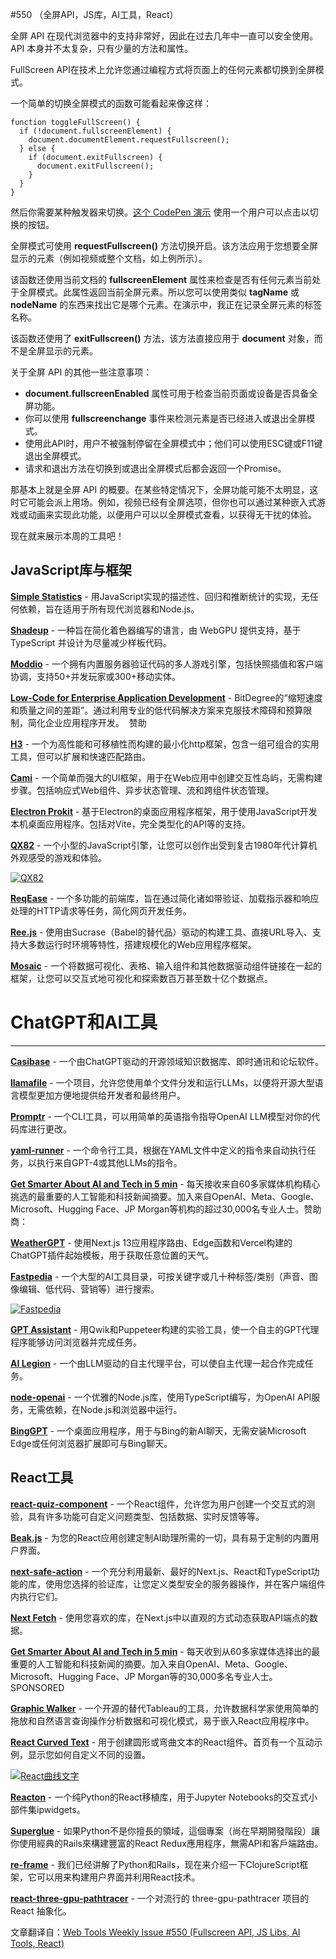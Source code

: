 

#550 （全屏API，JS库，AI工具，React）



全屏 API 在现代浏览器中的支持非常好，因此在过去几年中一直可以安全使用。API 本身并不太复杂，只有少量的方法和属性。

FullScreen API在技术上允许您通过编程方式将页面上的任何元素都切换到全屏模式。

一个简单的切换全屏模式的函数可能看起来像这样：

```
function toggleFullScreen() {  
  if (!document.fullscreenElement) {  
    document.documentElement.requestFullscreen();  
  } else {  
    if (document.exitFullscreen) {  
      document.exitFullscreen();  
    }  
  }  
}
```

然后你需要某种触发器来切换。[这个 CodePen 演示](https://codepen.io/impressivewebs/pen/wvOmzbK?editors=0011) 使用一个用户可以点击以切换的按钮。

全屏模式可使用 **requestFullscreen()** 方法切换开启。该方法应用于您想要全屏显示的元素（例如视频或整个文档，如上例所示）。

该函数还使用当前文档的 **fullscreenElement** 属性来检查是否有任何元素当前处于全屏模式。此属性返回当前全屏元素。所以您可以使用类似 **tagName** 或 **nodeName** 的东西来找出它是哪个元素。在演示中，我正在记录全屏元素的标签名称。

该函数还使用了 **exitFullscreen()** 方法，该方法直接应用于 **document** 对象，而不是全屏显示的元素。

关于全屏 API 的其他一些注意事项：

*   **document.full­screenEnabled** 属性可用于检查当前页面或设备是否具备全屏功能。
* 你可以使用 **fullscreenchange** 事件来检测元素是否已经进入或退出全屏模式。
*   使用此API时，用户不被强制停留在全屏模式中；他们可以使用ESC键或F11键退出全屏模式。
* 请求和退出方法在切换到或退出全屏模式后都会返回一个Promise。

那基本上就是全屏 API 的概要。在某些特定情况下，全屏功能可能不太明显，这时它可能会派上用场。例如，视频已经有全屏选项，但你也可以通过某种嵌入式游戏或动画来实现此功能，以便用户可以以全屏模式查看，以获得无干扰的体验。

现在就来展示本周的工具吧！


JavaScript库与框架
---------------------------------

[**Simple Statistics**](https://github.com/simple-statistics/simple-statistics)  - 用JavaScript实现的描述性、回归和推断统计的实现，无任何依赖，旨在适用于所有现代浏览器和Node.js。

[**Shadeup**](https://shadeup.dev/)  - 一种旨在简化着色器编写的语言，由 WebGPU 提供支持，基于 TypeScript 并设计为尽量减少样板代码。

[**Moddio**](https://github.com/moddio/moddio2)  - 一个拥有内置服务器验证代码的多人游戏引擎，包括快照插值和客户端协调，支持50+并发玩家或300+移动实体。

[**Low-Code for Enterprise Application Development**](https://vpdae.com/redirect/6wtx4q3h07n9fvr04pz8o154rl)  - BitDegree的“缩短速度和质量之间的差距”。通过利用专业的低代码解决方案来克服技术障碍和预算限制，简化企业应用程序开发。  赞助

[**H3**](https://github.com/unjs/h3)  - 一个为高性能和可移植性而构建的最小化http框架，包含一组可组合的实用工具，但可以扩展和快速匹配路由。

[**Cami**](https://camijs.com/)  - 一个简单而强大的UI框架，用于在Web应用中创建交互性岛屿，无需构建步骤。包括响应式Web组件、异步状态管理、流和跨组件状态管理。

[**Electron Prokit**](https://github.com/Xutaotaotao/electron-prokit)  - 基于Electron的桌面应用程序框架，用于使用JavaScript开发本机桌面应用程序。包括对Vite，完全类型化的API等的支持。

[**QX82**](https://btco.github.io/qx82/)  - 一个小型的JavaScript引擎，让您可以创作出受到复古1980年代计算机外观感受的游戏和体验。

[![QX82](https://mcusercontent.com/ea228d7061e8bbfa8639666ad/images/dcdb81e1-f8dd-98c0-025a-e2a013c9c554.png)](https://btco.github.io/qx82/)


[**ReqEase**](https://github.com/ReqEase/ReqEase)  - 一个多功能的前端库，旨在通过简化诸如带验证、加载指示器和响应处理的HTTP请求等任务，简化网页开发任务。

[**Ree.js**](https://ree.js.org/)  - 使用由Sucrase（Babel的替代品）驱动的构建工具、直接URL导入、支持大多数运行时环境等特性，搭建规模化的Web应用程序框架。

[**Mosaic**](https://uwdata.github.io/mosaic/)  - 一个将数据可视化、表格、输入组件和其他数据驱动组件链接在一起的框架，让您可以交互式地可视化和探索数百万甚至数十亿个数据点。



# ChatGPT和AI工具
--------------------

[**Casibase**](https://casibase.org/)  - 一个由ChatGPT驱动的开源领域知识数据库、即时通讯和论坛软件。

[**llamafile**](https://github.com/Mozilla-Ocho/llamafile)  - 一个项目，允许您使用单个文件分发和运行LLMs，以便将开源大型语言模型更加方便地提供给开发者和最终用户。

[**Promptr**](https://github.com/ferrislucas/promptr)  - 一个CLI工具，可以用简单的英语指令指导OpenAI LLM模型对你的代码库进行更改。

[**yaml-runner**](https://github.com/mbusigin/yaml-runner)  - 一个命令行工具，根据在YAML文件中定义的指令来自动执行任务，以执行来自GPT-4或其他LLMs的指令。

[**Get Smarter About AI and Tech in 5 min**](https://sparklp.co/p/1fb93bdda8)  - 每天接收来自60多家媒体机构精心挑选的最重要的人工智能和科技新闻摘要。加入来自OpenAI、Meta、Google、Microsoft、Hugging Face、JP Morgan等机构的超过30,000名专业人士。赞助商：

[**WeatherGPT**](https://github.com/steven-tey/weathergpt)  - 使用Next.js 13应用程序路由、Edge函数和Vercel构建的ChatGPT插件起始模板，用于获取任意位置的天气。

[**Fastpedia**](https://fastpedia.io/)  - 一个大型的AI工具目录，可按关键字或几十种标签/类别（声音、图像编辑、低代码、营销等）进行搜索。

[![Fastpedia](https://mcusercontent.com/ea228d7061e8bbfa8639666ad/images/a4cfdd6f-6dbb-6faa-91db-d34f7a3db36b.png)](https://fastpedia.io/)


[**GPT Assistant**](https://github.com/BuilderIO/gpt-assistant)  - 用Qwik和Puppeteer构建的实验工具，使一个自主的GPT代理程序能够访问浏览器并完成任务。

[**AI Legion**](https://github.com/eumemic/ai-legion)  - 一个由LLM驱动的自主代理平台，可以使自主代理一起合作完成任务。

[**node-openai**](https://github.com/joyqi/node-openai)  - 一个优雅的Node.js库，使用TypeScript编写，为OpenAI API服务，无需依赖，在Node.js和浏览器中运行。

[**BingGPT**](https://github.com/dice2o/BingGPT)  - 一个桌面应用程序，用于与Bing的新AI聊天，无需安装Microsoft Edge或任何浏览器扩展即可与Bing聊天。




React工具
-----------

[**react-quiz-component**](https://github.com/wingkwong/react-quiz-component)  - 一个React组件，允许您为用户创建一个交互式的测验，具有许多功能可自定义问题类型、包括数据、实时反馈等等。

[**Beak.js**](https://github.com/mme/beakjs)  - 为您的React应用创建定制AI助理所需的一切，具有易于定制的内置用户界面。

[**next-safe-action**](https://next-safe-action.dev/)  - 一个充分利用最新、最好的Next.js、React和TypeScript功能的库，使用您选择的验证库，让您定义类型安全的服务器操作，并在客户端组件内执行它们。

[**Next Fetch**](https://github.com/vercel-labs/next-fetch)  - 使用您喜欢的库，在Next.js中以直观的方式动态获取API端点的数据。

[**Get Smarter About AI and Tech in 5 min**](https://sparklp.co/p/1fb93bdda8)  - 每天收到从60多家媒体选择出的最重要的人工智能和科技新闻的摘要。加入来自OpenAI、Meta、Google、Microsoft、Hugging Face、JP Morgan等的30,000多名专业人士。 SPONSORED

[**Graphic Walker**](https://github.com/Kanaries/graphic-walker)  - 一个开源的替代Tableau的工具，允许数据科学家使用简单的拖放和自然语言查询操作分析数据和可视化模式，易于嵌入React应用程序中。

[**React Curved Text**](https://obss.github.io/react-curved-text/)  - 用于创建圆形或弯曲文本的React组件。首页有一个互动示例，显示您如何自定义不同的设置。

[![React曲线文字](https://mcusercontent.com/ea228d7061e8bbfa8639666ad/images/e06101db-6d8b-6074-52a0-d7ba3e997e08.png)](https://obss.github.io/react-curved-text/)


[**Reacton**](https://github.com/widgetti/reacton)  - 一个纯Python的React移植库，用于Jupyter Notebooks的交互式小部件集ipwidgets。

[**Superglue**](https://github.com/thoughtbot/superglue)  - 如果Python不是你擅長的領域，這個專案（尚在早期開發階段）讓你使用經典的Rails來構建豐富的React Redux應用程序，無需API和客戶端路由。

[**re-frame**](https://github.com/day8/re-frame)  - 我们已经讲解了Python和Rails，现在来介绍一下ClojureScript框架，它可以用来构建用户界面并利用React技术。

[**react-three-gpu-pathtracer**](https://github.com/pmndrs/react-three-gpu-pathtracer)  - 一个对流行的 three-gpu-pathtracer 项目的 React 抽象化。


文章翻译自：[Web Tools Weekly Issue #550 (Fullscreen API, JS Libs, AI Tools, React)](https://webtoolsweekly.com/archives/issue-550) 

